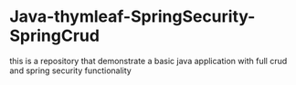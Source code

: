 # Java-thymleaf-SpringSecurity-SpringCrud
this is a repository that demonstrate a basic java application with full crud and spring security functionality 
